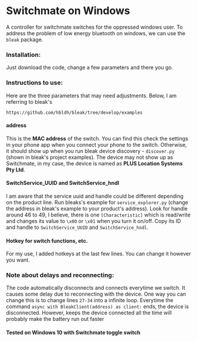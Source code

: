 # Switchmate on Windows

A controller for switchmate switches for the oppressed windows user. To address the problem of low energy bluetooth on windows, we can use the `bleak` package.  

### Installation:

Just download the code, change a few parameters and there you go.

### Instructions to use:

Here are the three parameters that may need adjustments. Below, I am referring to bleak's 

`https://github.com/hbldh/bleak/tree/develop/examples`

#### address
This is the **MAC address** of the switch. You can find this check the settings in your phone app when you connect your phone to the switch. Otherwise, it should show up when you run bleak device discovery - `discover.py` (shown in bleak's project examples). The device may not show up as Switchmate, in my case, the device is named as **PLUS Location Systems Pty Ltd**.

#### SwitchService_UUID and SwitchService_hndl 
I am aware that the service uuid and handle could be different depending on the product line. Run bleaks's example for `service_explorer.py` (change the address in bleak's example to your product's address). Look for handle around 46 to 49, I believe, there is one `[Characteristic]` which is read/write and changes its value to `\x00` or `\x01` when you turn it on/off. Copy its ID and handle to `SwitchService_UUID` and `SwitchService_hndl`.

#### Hotkey for switch functions, etc.
For my use, I added hotkeys at the last few lines. You can change it however you want.  

### Note about delays and reconnecting:

The code automatically disconnects and connects everytime we switch. It causes some delay due to reconnecting with the device. One way you can change this is to change lines `27-34` into a infinite loop. Everytime the command `async with BleakClient(address) as client:` ends, the device is disconnected. However, keeps the device connected all the time will probably make the battery run out faster 

#### Tested on Windows 10 with Switchmate toggle switch